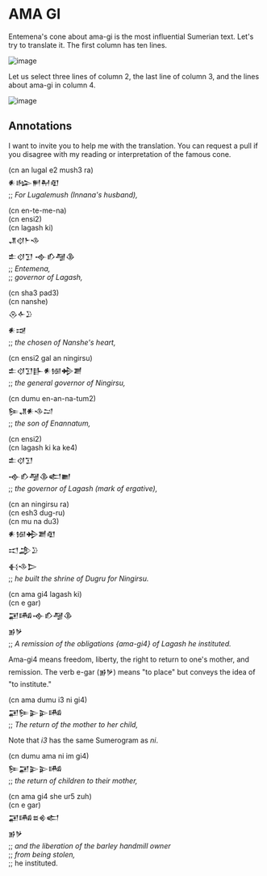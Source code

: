 # AMA GI
Entemena's cone about ama-gi is the most influential Sumerian text.
Let's try to translate it. The first column has ten lines.

![image](https://github.com/user-attachments/assets/ea634fac-e6ff-410a-a917-78c8d6677de4)

Let us select three lines of column 2, the last line of column 3,
and the lines about ama-gi in column 4.


![image](https://github.com/user-attachments/assets/212262bb-aa63-44b2-b966-512ca37111fb)

## Annotations
I want to invite you to help me with the translation. You can request a pull if you disagree with my reading or interpretation of the famous cone. 

(cn an lugal e2 mush3 ra)\
𒀭𒈗𒂍𒈹𒊏\
;; <i>For Lugalemush (Innana's husband),</i>

(cn en-te-me-na)\
(cn ensi2)\
(cn lagash ki)\
𒂗𒋼𒈨𒈾\
𒉺𒋼𒋛 𒉢𒁓𒆷𒆠\
;; <i>Entemena,</i>\
;; <i>governor of Lagash,</i>


(cn sha3 pad3)\
(cn nanshe)\
𒊮𒅆𒊒\
𒀭𒀏\
;; <i>the chosen of Nanshe's heart,</i>

(cn ensi2 gal an ningirsu)\
𒉺𒋼𒋛𒃲𒀭𒎏𒄈𒋢\
;; <i>the general governor of Ningirsu,</i>

(cn dumu en-an-na-tum2)\
𒌉𒂗𒀭𒈾𒁺\
;; <i>the son of Enannatum,</i>

(cn ensi2)\
(cn lagash ki ka ke4)\
𒉺𒋼𒋛\
𒉢𒁓𒆷𒆠𒅗𒆤\
;; <i>the governor of Lagash (mark of ergative),</i>

(cn an ningirsu ra)\
(cn esh3 dug-ru)\
(cn mu na du3)\
𒀭𒎏𒄈𒋢𒊏\
𒀊𒂁𒊒\
𒈬𒈾𒆕\
;; <i>he built the shrine of Dugru for Ningirsu.</i>

(cn ama gi4 lagash ki)\
(cn e gar)\
𒂼𒄄𒉢𒁓𒆷𒆠\
𒂊𒃻\
;; <i>A remission of the obligations {ama-gi4} of Lagash he instituted.</i>

Ama-gi4 means freedom, liberty, the right to return to one's mother,
and remission. The verb e-gar (𒂊𒃻) means "to place" but conveys the
idea of "to institute." 

(cn ama dumu i3 ni gi4)\
𒂼𒌉𒉌𒉌𒄄\
;; <i>The return of the mother to her child,</i>

<p>Note that <i>i3</i> has the same Sumerogram as <i>ni</i>.</p>

(cn dumu ama ni im gi4)\
𒌉𒂼𒉌𒉌𒄄\
;; <i>the return of children to their mother,</i>

(cn ama gi4 she ur5 zuh)\
(cn e gar)\
𒂼𒄄𒊺𒄯𒅗\
𒂊𒃻\
;; <i>and the liberation of the barley handmill owner</i>\
;; <i>from being stolen,</i>\
;; he instituted.



